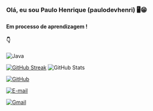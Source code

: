 ### Olá, eu sou Paulo Henrique (paulodevhenri) 🖥😁

#### Em processo de aprendizagem !

  ####    👇
![Java](https://img.shields.io/badge/java-%23ED8B00.svg?style=for-the-badge&logo=openjdk&logoColor=white)

[![GitHub Streak](https://streak-stats.demolab.com/?user=paulodevhenri&theme=bear&background=000&border=30A3DC&dates=FFF)](https://git.io/streak-stats)
![GitHub Stats](https://github-readme-stats.vercel.app/api?username=paulodevhenri&theme=transparent&bg_color=000&border_color=30A3DC&show_icons=true&icon_color=30A3DC&title_color=E94D5F&text_color=FFF)


[![GitHub](https://img.shields.io/badge/GitHub-100000?style=for-the-badge&logo=github&logoColor=white)](https://github.com/paulodevhenri)

[![E-mail](https://img.shields.io/badge/-Email-000?style=for-the-badge&logo=microsoft-outlook&logoColor=007BFF)](mailto:paulocordeiro1992@hotmail.com)

[![Gmail](https://img.shields.io/badge/Gmail-333333?style=for-the-badge&logo=gmail&logoColor=red)](mailto:paulocordeiro199292@gmail.com)
